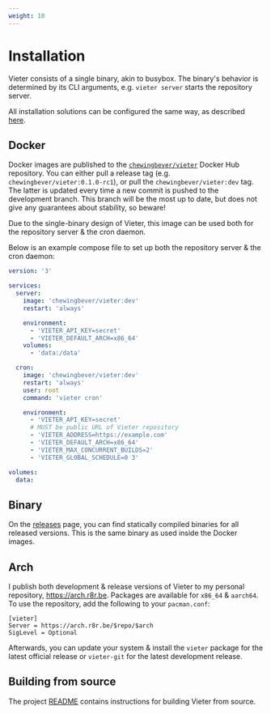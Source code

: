 ```yaml
---
weight: 10
---
```

# Installation

Vieter consists of a single binary, akin to busybox. The binary's behavior is
determined by its CLI arguments, e.g. `vieter server` starts the repository
server.

All installation solutions can be configured the same way,
as described [here](/configuration).

## Docker

Docker images are published to the
[`chewingbever/vieter`](https://hub.docker.com/r/chewingbever/vieter) Docker
Hub repository. You can either pull a release tag (e.g.
`chewingbever/vieter:0.1.0-rc1`), or pull the `chewingbever/vieter:dev` tag.
The latter is updated every time a new commit is pushed to the development
branch. This branch will be the most up to date, but does not give any
guarantees about stability, so beware!

Due to the single-binary design of Vieter, this image can be used both for the
repository server & the cron daemon.

Below is an example compose file to set up both the repository server & the
cron daemon:

```yaml
version: '3'

services:
  server:
    image: 'chewingbever/vieter:dev'
    restart: 'always'

    environment:
      - 'VIETER_API_KEY=secret'
      - 'VIETER_DEFAULT_ARCH=x86_64'
    volumes:
      - 'data:/data'

  cron:
    image: 'chewingbever/vieter:dev'
    restart: 'always'
    user: root
    command: 'vieter cron'

    environment:
      - 'VIETER_API_KEY=secret'
      # MUST be public URL of Vieter repository
      - 'VIETER_ADDRESS=https://example.com'
      - 'VIETER_DEFAULT_ARCH=x86_64'
      - 'VIETER_MAX_CONCURRENT_BUILDS=2'
      - 'VIETER_GLOBAL_SCHEDULE=0 3'

volumes:
  data:
```

## Binary

On the
[releases](https://git.rustybever.be/vieter/vieter/releases)
page, you can find statically compiled binaries for all
released versions. This is the same binary as used inside
the Docker images.

## Arch

I publish both development & release versions of Vieter to my personal
repository, https://arch.r8r.be. Packages are available for `x86_64` &
`aarch64`. To use the repository, add the following to your `pacman.conf`:

```
[vieter]
Server = https://arch.r8r.be/$repo/$arch
SigLevel = Optional
```

Afterwards, you can update your system & install the `vieter` package for the
latest official release or `vieter-git` for the latest development release.

## Building from source

The project [README](https://git.rustybever.be/vieter/vieter#building) contains
instructions for building Vieter from source.
